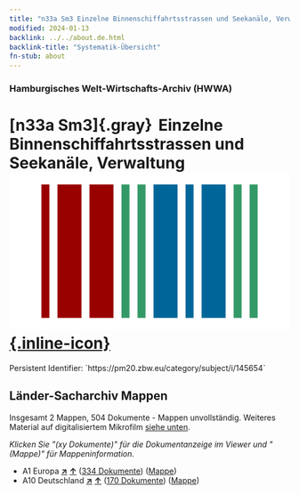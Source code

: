 ```yaml
---
title: "n33a Sm3 Einzelne Binnenschiffahrtsstrassen und Seekanäle, Verwaltung"
modified: 2024-01-13
backlink: ../../about.de.html
backlink-title: "Systematik-Übersicht"
fn-stub: about
---
```


### Hamburgisches Welt-Wirtschafts-Archiv (HWWA)

# [n33a Sm3]{.gray}&#8201; Einzelne Binnenschiffahrtsstrassen und Seekanäle, Verwaltung &#160; [![Wikidata](/images/Wikidata-logo.svg "Wikidata"){.inline-icon}](http://www.wikidata.org/entity/Q104711239)

<div class="hint">Persistent Identifier: `https://pm20.zbw.eu/category/subject/i/145654`</div>







## Länder-Sacharchiv Mappen






Insgesamt 2 Mappen, 504 Dokumente - Mappen unvollständig. Weiteres Material auf digitalisiertem Mikrofilm [siehe unten](#filmsections).

_Klicken Sie "(xy Dokumente)" für die Dokumentanzeige im Viewer und "(Mappe)" für Mappeninformation._



- A1 Europa [**&nearr;**](../../../geo/i/140892/about.de.html "Europa (alle Mappen)") [**&uarr;**](../../../geo/about.de.html#A1 "Ländersystematik") (<a href="https://pm20.zbw.eu/iiifview/folder/sh/140892,145654" title="über: Europa : Einzelne Binnenschiffahrtsstrassen und Seekanäle, Verwaltung" target="_blank">334 Dokumente</a>) ([Mappe](../../../../folder/sh/1408xx/140892/1456xx/145654/about.de.html))
- A10 Deutschland [**&nearr;**](../../../geo/i/126128/about.de.html "Deutschland (alle Mappen)") [**&uarr;**](../../../geo/about.de.html#A10 "Ländersystematik") (<a href="https://pm20.zbw.eu/iiifview/folder/sh/126128,145654" title="über: Deutschland : Einzelne Binnenschiffahrtsstrassen und Seekanäle, Verwaltung" target="_blank">170 Dokumente</a>) ([Mappe](../../../../folder/sh/1261xx/126128/1456xx/145654/about.de.html))



<a id="filmsections" />













